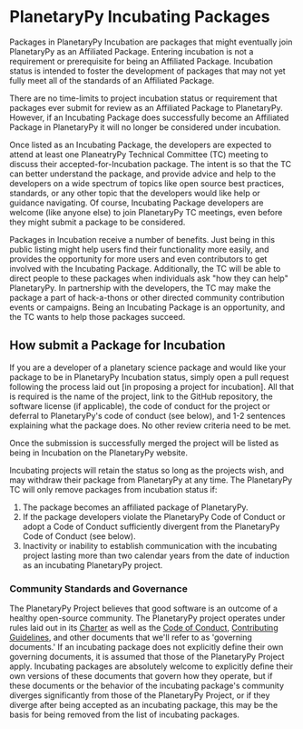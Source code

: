 # PlanetaryPy Incubating Packages

Packages in PlanetaryPy Incubation are packages that might eventually join PlanetaryPy as an Affiliated Package. Entering incubation is not a requirement or prerequisite for being an Affiliated Package. Incubation status is intended to foster the development of packages that may not yet fully meet all of the standards of an Affiliated Package.

There are no time-limits to project incubation status or requirement that packages ever submit for review as an Affiliated Package to PlanetaryPy. However, if an Incubating Package does successfully become an Affiliated Package in PlanetaryPy it will no longer be considered under incubation.

Once listed as an Incubating Package, the developers are expected to attend at least one PlaneatryPy Technical Committee (TC) meeting to discuss their accepted-for-Incubation package.  The intent is so that the TC can better understand the package, and provide advice and help to the developers on a wide spectrum of topics like open source best practices, standards, or any other topic that the developers would like help or guidance navigating.  Of course, Incubating Package developers are welcome (like anyone else) to join PlanetaryPy TC meetings, even before they might submit a package to be considered.

Packages in Incubation receive a number of benefits.  Just being in this public listing might help users find their functionality more easily, and provides the opportunity for more users and even contributors to get involved with the Incubating Package.  Additionally, the TC will be able to direct people to these packages when individuals ask "how they can help" PlanetaryPy.  In partnership with the developers, the TC may make the package a part of hack-a-thons or other directed community contribution events or campaigns.  Being an Incubating Package is an opportunity, and the TC wants to help those packages succeed.


## How submit a Package for Incubation

If you are a developer of a planetary science package and would like your
package to be in PlanetaryPy Incubation status, simply open a pull request following the process laid out [in proposing a project for incubation]. All that is required is the name of the project, link to the GitHub repository, the software license (if applicable), the code of conduct for the project or deferral to PlanetaryPy's code of conduct (see below), and 1-2 sentences explaining what the package does. No other review criteria need to be met.

Once the submission is successfully merged the project will be listed as being in Incubation on the PlanetaryPy website. 

Incubating projects will retain the status so long as the projects wish, and may withdraw their package from PlanetaryPy at any time. The PlanetaryPy TC will only remove packages from incubation status if: 

1. The package becomes an affiliated package of PlanetaryPy.
2. If the package developers violate the PlanetaryPy Code of Conduct or adopt a Code of Conduct sufficiently divergent from the PlanetaryPy Code of Conduct (see below).
3. Inactivity or inability to establish communication with the incubating project lasting more than two calendar years from the date of induction as an incubating PlanetaryPy project.

### Community Standards and Governance

The PlanetaryPy Project believes that good software is an outcome
of a healthy open-source community.  The PlanetaryPy project operates
under rules laid out in its [Charter](Charter.md) as well as the
[Code of Conduct](Code-Of-Conduct.md), [Contributing
Guidelines](Contributing.md), and other documents that we'll refer
to as 'governing documents.'  If an incubating package does not
explicitly define their own governing documents, it is assumed that
those of the PlanetaryPy Project apply. Incubating packages are
absolutely welcome to explicitly define their own versions of these
documents that govern how they operate, but if these documents or
the behavior of the incubating package's community diverges
significantly from those of the PlanetaryPy Project, or if they diverge after
being accepted as an incubating package, this may be the basis for
being removed from the list of incubating packages.



[incubation-process]: https://planetarypy.org/packages/incubation-process/
